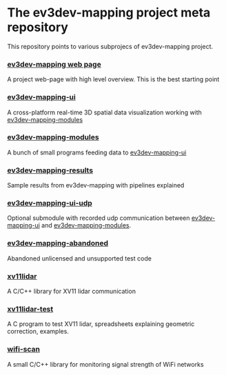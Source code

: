 The ev3dev-mapping project meta repository 
====================

This repository points to various subprojecs of ev3dev-mapping project.

### [ev3dev-mapping web page](http://www.ev3dev.org/projects/2016/08/07/Mapping/)

A project web-page with high level overview. This is the best starting point

### [ev3dev-mapping-ui](https://github.com/bmegli/ev3dev-mapping-ui)

A cross-platform real-time 3D spatial data visualization working with [ev3dev-mapping-modules](https://github.com/bmegli/ev3dev-mapping-modules)

### [ev3dev-mapping-modules](https://github.com/bmegli/ev3dev-mapping-modules)

A bunch of small programs feeding data to [ev3dev-mapping-ui](https://github.com/bmegli/ev3dev-mapping-ui)

### [ev3dev-mapping-results](https://github.com/bmegli/ev3dev-mapping-results)

Sample results from ev3dev-mapping with pipelines explained

### [ev3dev-mapping-ui-udp](https://github.com/bmegli/ev3dev-mapping-ui-udp)

Optional submodule with recorded udp communication between [ev3dev-mapping-ui](https://github.com/bmegli/ev3dev-mapping-ui) and [ev3dev-mapping-modules](https://github.com/bmegli/ev3dev-mapping-modules).

### [ev3dev-mapping-abandoned](https://github.com/bmegli/ev3dev-mapping-abandoned)

Abandoned unlicensed and unsupported test code

### [xv11lidar](https://github.com/bmegli/xv11lidar)

A C/C++ library for XV11 lidar communication

### [xv11lidar-test](https://github.com/bmegli/xv11lidar-test)

A C program to test XV11 lidar, spreadsheets explaining geometric correction, examples.

### [wifi-scan](https://github.com/bmegli/wifi-scan)

A small C/C++ library for monitoring signal strength of WiFi networks

